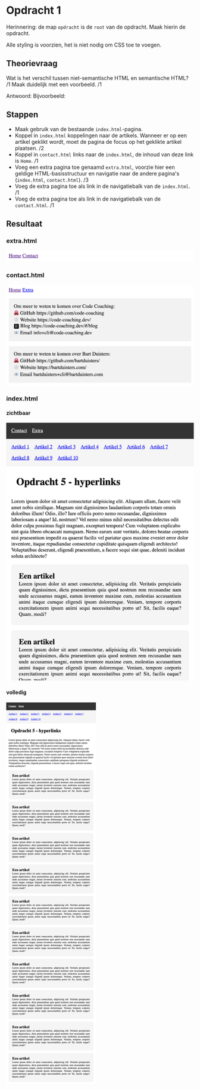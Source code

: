 # Opdracht 1

Herinnering: de map `opdracht` is de `root` van de opdracht. Maak hierin de opdracht.

Alle styling is voorzien, het is niet nodig om CSS toe te voegen.

## Theorievraag

Wat is het verschil tussen niet-semantische HTML en semantische HTML? /1
Maak duidelijk met een voorbeeld. /1

Antwoord: 
Bijvoorbeeld: 

## Stappen

- Maak gebruik van de bestaande `index.html`-pagina.
- Koppel in `index.html` koppelingen naar de artikels. Wanneer er op een artikel geklikt wordt, moet de pagina de focus op het geklikte artikel plaatsen. /2
- Koppel in `contact.html` links naar de `index.html`, de inhoud van deze link is `Home`. /1
- Voeg een extra pagina toe genaamd `extra.html`, voorzie hier een geldige HTML-basisstructuur en navigatie naar de andere pagina's (`index.html`, `contact.html`). /3
- Voeg de extra pagina toe als link in de navigatiebalk van de `index.html`. /1
- Voeg de extra pagina toe als link in de navigatiebalk van de `contact.html`. /1

## Resultaat

### extra.html

![extra.html](resultaat/extra.png)

### contact.html

![contact.html](resultaat/contact.png)

### index.html

#### zichtbaar

![index.html](resultaat/index-visible.png)

#### volledig

![index.html](resultaat/index-full.png)
